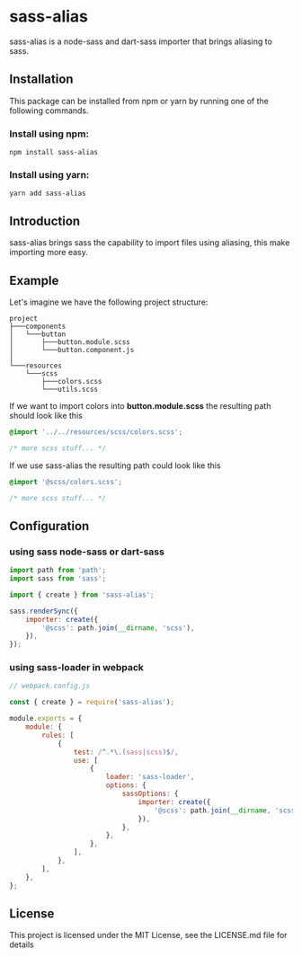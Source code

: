 # sass-alias

sass-alias is a node-sass and dart-sass importer that brings aliasing to sass.

## Installation

This package can be installed from npm or yarn by running one of the following commands.

### Install using **npm**:

```
npm install sass-alias
```

### Install using **yarn**:

```
yarn add sass-alias
```

## Introduction

sass-alias brings sass the capability to import files using aliasing, this make importing more easy.

## Example

Let's imagine we have the following project structure:

```
project
├───components
│	└───button
│		├───button.module.scss
│		└───button.component.js
│
└───resources
	└───scss
		├───colors.scss
		└───utils.scss
```

If we want to import colors into **button.module.scss** the resulting path should look like this

```scss
@import '../../resources/scss/colors.scss';

/* more scss stuff... */
```

If we use sass-alias the resulting path could look like this

```scss
@import '@scss/colors.scss';

/* more scss stuff... */
```

## Configuration

### using sass **node-sass** or **dart-sass**

```javascript
import path from 'path';
import sass from 'sass';

import { create } from 'sass-alias';

sass.renderSync({
	importer: create({
		'@scss': path.join(__dirname, 'scss'),
	}),
});
```

### using sass-loader in **webpack**

```javascript
// webpack.config.js

const { create } = require('sass-alias');

module.exports = {
	module: {
		rules: [
			{
				test: /^.*\.(sass|scss)$/,
				use: [
					{
						loader: 'sass-loader',
						options: {
							sassOptions: {
								importer: create({
									'@scss': path.join(__dirname, 'scss'),
								}),
							},
						},
					},
				],
			},
		],
	},
};
```

## License

This project is licensed under the MIT License, see the LICENSE.md file for details
